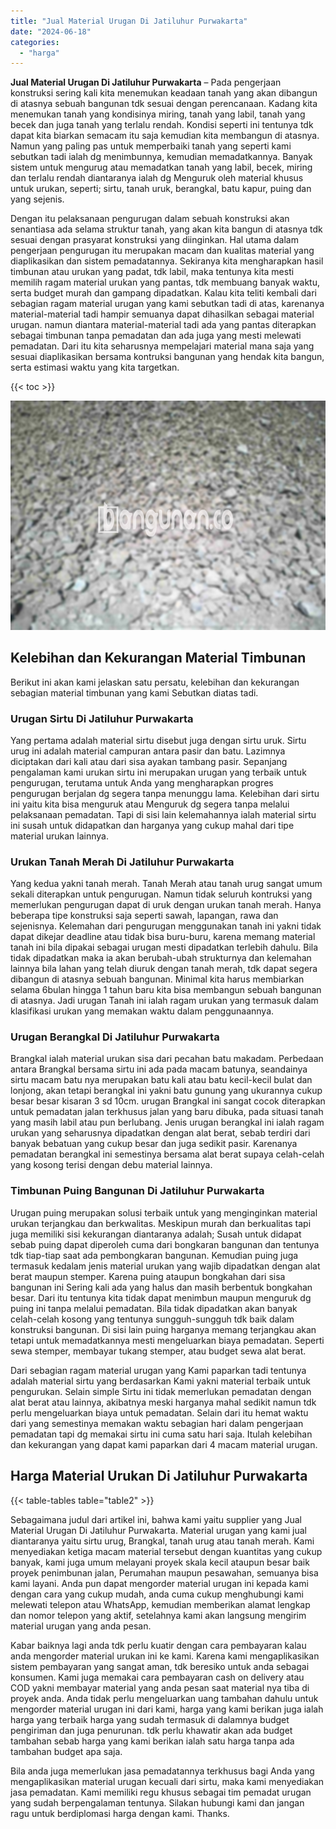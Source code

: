 ```yaml
---
title: "Jual Material Urugan Di Jatiluhur Purwakarta"
date: "2024-06-18"
categories: 
  - "harga"
---
```


**Jual Material Urugan Di Jatiluhur Purwakarta** – Pada pengerjaan konstruksi sering kali kita menemukan keadaan tanah yang akan dibangun di atasnya sebuah bangunan tdk sesuai dengan perencanaan. Kadang kita menemukan tanah yang kondisinya miring, tanah yang labil, tanah yang becek dan juga tanah yang terlalu rendah. Kondisi seperti ini tentunya tdk dapat kita biarkan semacam itu saja kemudian kita membangun di atasnya. Namun yang paling pas untuk memperbaiki tanah yang seperti kami sebutkan tadi ialah dg menimbunnya, kemudian memadatkannya. Banyak sistem untuk mengurug atau memadatkan tanah yang labil, becek, miring dan terlalu rendah diantaranya ialah dg Menguruk oleh material khusus untuk urukan, seperti; sirtu, tanah uruk, berangkal, batu kapur, puing dan yang sejenis.

Dengan itu pelaksanaan pengurugan dalam sebuah konstruksi akan senantiasa ada selama struktur tanah, yang akan kita bangun di atasnya tdk sesuai dengan prasyarat konstruksi yang diinginkan. Hal utama dalam pengerjaan pengurugan itu merupakan macam dan kualitas material yang diaplikasikan dan sistem pemadatannya. Sekiranya kita mengharapkan hasil timbunan atau urukan yang padat, tdk labil, maka tentunya kita mesti memilih ragam material urukan yang pantas, tdk membuang banyak waktu, serta budget murah dan gampang dipadatkan. Kalau kita teliti kembali dari sebagian ragam material urugan yang kami sebutkan tadi di atas, karenanya material-material tadi hampir semuanya dapat dihasilkan sebagai material urugan. namun diantara material-material tadi ada yang pantas diterapkan sebagai timbunan tanpa pemadatan dan ada juga yang mesti melewati pemadatan. Dari itu kita seharusnya mempelajari material mana saja yang sesuai diaplikasikan bersama kontruksi bangunan yang hendak kita bangun, serta estimasi waktu yang kita targetkan.

{{< toc >}}

![Jual Material Urugan Di Jatiluhur Purwakarta](/images/jual-urugan-12.png)

## Kelebihan dan Kekurangan Material Timbunan

Berikut ini akan kami jelaskan satu persatu, kelebihan dan kekurangan sebagian material timbunan yang kami Sebutkan diatas tadi.

### Urugan Sirtu Di Jatiluhur Purwakarta

Yang pertama adalah material sirtu disebut juga dengan sirtu uruk. Sirtu urug ini adalah material campuran antara pasir dan batu. Lazimnya diciptakan dari kali atau dari sisa ayakan tambang pasir. Sepanjang pengalaman kami urukan sirtu ini merupakan urugan yang terbaik untuk pengurugan, terutama untuk Anda yang mengharapkan progres pengurugan berjalan dg segera tanpa menunggu lama. Kelebihan dari sirtu ini yaitu kita bisa menguruk atau Menguruk dg segera tanpa melalui pelaksanaan pemadatan. Tapi di sisi lain kelemahannya ialah material sirtu ini susah untuk didapatkan dan harganya yang cukup mahal dari tipe material urukan lainnya.

### Urukan Tanah Merah Di Jatiluhur Purwakarta

Yang kedua yakni tanah merah. Tanah Merah atau tanah urug sangat umum sekali diterapkan untuk pengurugan. Namun tidak seluruh kontruksi yang memerlukan pengurugan dapat di uruk dengan urukan tanah merah. Hanya beberapa tipe konstruksi saja seperti sawah, lapangan, rawa dan sejenisnya. Kelemahan dari pengurugan menggunakan tanah ini yakni tidak dapat dikejar deadline atau tidak bisa buru-buru, karena memang material tanah ini bila dipakai sebagai urugan mesti dipadatkan terlebih dahulu. Bila tidak dipadatkan maka ia akan berubah-ubah strukturnya dan kelemahan lainnya bila lahan yang telah diuruk dengan tanah merah, tdk dapat segera dibangun di atasnya sebuah bangunan. Minimal kita harus membiarkan selama 6bulan hingga 1 tahun baru kita bisa membangun sebuah bangunan di atasnya. Jadi urugan Tanah ini ialah ragam urukan yang termasuk dalam klasifikasi urukan yang memakan waktu dalam penggunaannya.

### Urugan Berangkal Di Jatiluhur Purwakarta

Brangkal ialah material urukan sisa dari pecahan batu makadam. Perbedaan antara Brangkal bersama sirtu ini ada pada macam batunya, seandainya sirtu macam batu nya merupakan batu kali atau batu kecil-kecil bulat dan lonjong, akan tetapi berangkal ini yakni batu gunung yang ukurannya cukup besar besar kisaran 3 sd 10cm. urugan Brangkal ini sangat cocok diterapkan untuk pemadatan jalan terkhusus jalan yang baru dibuka, pada situasi tanah yang masih labil atau pun berlubang. Jenis urugan berangkal ini ialah ragam urukan yang seharusnya dipadatkan dengan alat berat, sebab terdiri dari banyak bebatuan yang cukup besar dan juga sedikit pasir. Karenanya pemadatan berangkal ini semestinya bersama alat berat supaya celah-celah yang kosong terisi dengan debu material lainnya.

### Timbunan Puing Bangunan Di Jatiluhur Purwakarta

Urugan puing merupakan solusi terbaik untuk yang menginginkan material urukan terjangkau dan berkwalitas. Meskipun murah dan berkualitas tapi juga memiliki sisi kekurangan diantaranya adalah; Susah untuk didapat sebab puing dapat diperoleh cuma dari bongkaran bangunan dan tentunya tdk tiap-tiap saat ada pembongkaran bangunan. Kemudian puing juga termasuk kedalam jenis material urukan yang wajib dipadatkan dengan alat berat maupun stemper. Karena puing ataupun bongkahan dari sisa bangunan ini Sering kali ada yang halus dan masih berbentuk bongkahan besar. Dari itu tentunya kita tidak dapat menimbun maupun menguruk dg puing ini tanpa melalui pemadatan. Bila tidak dipadatkan akan banyak celah-celah kosong yang tentunya sungguh-sungguh tdk baik dalam konstruksi bangunan. Di sisi lain puing harganya memang terjangkau akan tetapi untuk memadatkannya mesti mengeluarkan biaya pemadatan. Seperti sewa stemper, membayar tukang stemper, atau budget sewa alat berat.

Dari sebagian ragam material urugan yang Kami paparkan tadi tentunya adalah material sirtu yang berdasarkan Kami yakni material terbaik untuk pengurukan. Selain simple Sirtu ini tidak memerlukan pemadatan dengan alat berat atau lainnya, akibatnya meski harganya mahal sedikit namun tdk perlu mengeluarkan biaya untuk pemadatan. Selain dari itu hemat waktu dari yang semestinya memakan waktu sebagian hari dalam pengerjaan pemadatan tapi dg memakai sirtu ini cuma satu hari saja. Itulah kelebihan dan kekurangan yang dapat kami paparkan dari 4 macam material urugan.

## Harga Material Urukan Di Jatiluhur Purwakarta

{{< table-tables table="table2" >}}

Sebagaimana judul dari artikel ini, bahwa kami yaitu supplier yang Jual Material Urugan Di Jatiluhur Purwakarta. Material urugan yang kami jual diantaranya yaitu sirtu urug, Brangkal, tanah urug atau tanah merah. Kami menyediakan ketiga macam material tersebut dengan kuantitas yang cukup banyak, kami juga umum melayani proyek skala kecil ataupun besar baik proyek penimbunan jalan, Perumahan maupun pesawahan, semuanya bisa kami layani. Anda pun dapat mengorder material urugan ini kepada kami dengan cara yang cukup mudah, anda cuma cukup menghubungi kami melewati telepon atau WhatsApp, kemudian memberikan alamat lengkap dan nomor telepon yang aktif, setelahnya kami akan langsung mengirim material urugan yang anda pesan.

Kabar baiknya lagi anda tdk perlu kuatir dengan cara pembayaran kalau anda mengorder material urukan ini ke kami. Karena kami mengaplikasikan sistem pembayaran yang sangat aman, tdk beresiko untuk anda sebagai konsumen. Kami juga memakai cara pembayaran cash on delivery atau COD yakni membayar material yang anda pesan saat material nya tiba di proyek anda. Anda tidak perlu mengeluarkan uang tambahan dahulu untuk mengorder material urugan ini dari kami, harga yang kami berikan juga ialah harga yang terbaik harga yang sudah termasuk di dalamnya budget pengiriman dan juga penurunan. tdk perlu khawatir akan ada budget tambahan sebab harga yang kami berikan ialah satu harga tanpa ada tambahan budget apa saja.

Bila anda juga memerlukan jasa pemadatannya terkhusus bagi Anda yang mengaplikasikan material urugan kecuali dari sirtu, maka kami menyediakan jasa pemadatan. Kami memiliki regu khusus sebagai tim pemadat urugan yang sudah berpengalaman tentunya. Silakan hubungi kami dan jangan ragu untuk berdiplomasi harga dengan kami. Thanks.
